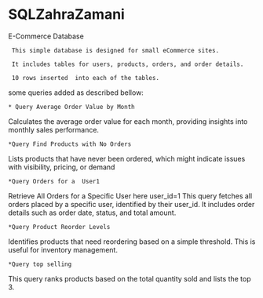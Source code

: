 # SQLZahraZamani


   E-Commerce Database

     This simple database is designed for small eCommerce sites.

     It includes tables for users, products, orders, and order details.

     10 rows inserted  into each of the tables.

some queries added as described bellow:

    * Query Average Order Value by Month 
Calculates the average order value for each month, providing insights into monthly sales performance.

    *Query Find Products with No Orders
Lists products that have never been ordered, which might indicate issues with visibility, pricing, or demand

    *Query Orders for a  User1
Retrieve All Orders for a Specific User here user_id=1
This query fetches all orders placed by a specific user, identified by their user_id.
 It includes order details such as order date, status, and total amount.

    *Query Product Reorder Levels
Identifies products that need reordering based on a simple threshold. This is useful for inventory management.

    *Query top selling
This query ranks products based on the total quantity sold and lists the top 3.
